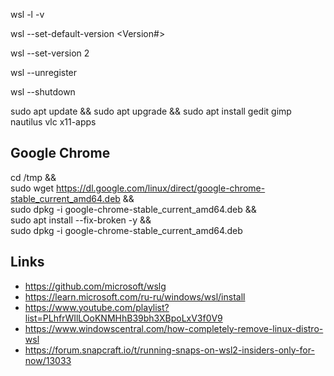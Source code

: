 wsl -l -v

wsl --set-default-version <Version#>

wsl --set-version <distro name> 2
  
wsl --unregister <distro name>
  
wsl --shutdown
  

sudo apt update && sudo apt upgrade && sudo apt install gedit gimp nautilus vlc x11-apps

## Google Chrome
cd /tmp && \
sudo wget https://dl.google.com/linux/direct/google-chrome-stable_current_amd64.deb && \
sudo dpkg -i google-chrome-stable_current_amd64.deb && \
sudo apt install --fix-broken -y && \
sudo dpkg -i google-chrome-stable_current_amd64.deb

## Links
* https://github.com/microsoft/wslg
* https://learn.microsoft.com/ru-ru/windows/wsl/install
* https://www.youtube.com/playlist?list=PLhfrWIlLOoKNMHhB39bh3XBpoLxV3f0V9
* https://www.windowscentral.com/how-completely-remove-linux-distro-wsl
* https://forum.snapcraft.io/t/running-snaps-on-wsl2-insiders-only-for-now/13033
